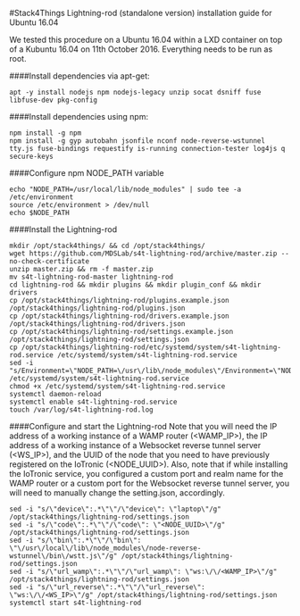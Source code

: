 #Stack4Things Lightning-rod (standalone version) installation guide for Ubuntu 16.04

We tested this procedure on a Ubuntu 16.04 within a LXD container on top of a Kubuntu 16.04 on 11th October 2016. Everything needs to be run as root.

####Install dependencies via apt-get:
```
apt -y install nodejs npm nodejs-legacy unzip socat dsniff fuse libfuse-dev pkg-config
```

####Install dependencies using npm:
```
npm install -g npm
npm install -g gyp autobahn jsonfile nconf node-reverse-wstunnel tty.js fuse-bindings requestify is-running connection-tester log4js q secure-keys
```

####Configure npm NODE_PATH variable
```
echo "NODE_PATH=/usr/local/lib/node_modules" | sudo tee -a /etc/environment
source /etc/environment > /dev/null
echo $NODE_PATH
```

####Install the Lightning-rod
```
mkdir /opt/stack4things/ && cd /opt/stack4things/
wget https://github.com/MDSLab/s4t-lightning-rod/archive/master.zip --no-check-certificate
unzip master.zip && rm -f master.zip
mv s4t-lightning-rod-master lightning-rod
cd lightning-rod && mkdir plugins && mkdir plugin_conf && mkdir drivers
cp /opt/stack4things/lightning-rod/plugins.example.json /opt/stack4things/lightning-rod/plugins.json
cp /opt/stack4things/lightning-rod/drivers.example.json /opt/stack4things/lightning-rod/drivers.json
cp /opt/stack4things/lightning-rod/settings.example.json /opt/stack4things/lightning-rod/settings.json
cp /opt/stack4things/lightning-rod/etc/systemd/system/s4t-lightning-rod.service /etc/systemd/system/s4t-lightning-rod.service
sed -i "s/Environment=\"NODE_PATH=\/usr\/lib\/node_modules\"/Environment=\"NODE_PATH=\/usr\/local\/lib\/node_modules\"/g" /etc/systemd/system/s4t-lightning-rod.service
chmod +x /etc/systemd/system/s4t-lightning-rod.service
systemctl daemon-reload
systemctl enable s4t-lightning-rod.service
touch /var/log/s4t-lightning-rod.log
```

####Configure and start the Lightning-rod
Note that you will need the IP address of a working instance of a WAMP router (<WAMP_IP>), the IP address of a working instance of a Websocket reverse tunnel server (<WS_IP>), and the UUID of the node that you need to have previously registered on the IoTronic (<NODE_UUID>). Also, note that if while installing the IoTronic service, you configured a custom port and realm name for the WAMP router or a custom port for the Websocket reverse tunnel server, you will need to manually change the setting.json, accordingly. 
```
sed -i "s/\"device\":.*\"\"/\"device\": \"laptop\"/g" /opt/stack4things/lightning-rod/settings.json
sed -i "s/\"code\":.*\"\"/\"code\": \"<NODE_UUID>\"/g" /opt/stack4things/lightning-rod/settings.json
sed -i "s/\"bin\":.*\"\"/\"bin\": \"\/usr\/local\/lib\/node_modules\/node-reverse-wstunnel\/bin\/wstt.js\"/g" /opt/stack4things/lightning-rod/settings.json
sed -i "s/\"url_wamp\":.*\"\"/\"url_wamp\": \"ws:\/\/<WAMP_IP>\"/g" /opt/stack4things/lightning-rod/settings.json
sed -i "s/\"url_reverse\":.*\"\"/\"url_reverse\": \"ws:\/\/<WS_IP>\"/g" /opt/stack4things/lightning-rod/settings.json
systemctl start s4t-lightning-rod
```
